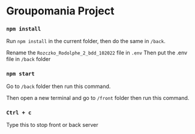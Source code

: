 # Groupomania Project

### `npm install`

Run `npm install` in the current folder,
then do the same in `/back`.

Rename the `Rozczko_Rodolphe_2_bdd_102022` file in `.env`
Then put the .env file in `/back` folder

### `npm start`

Go to `/back` folder then run this command.

Then open a new terminal and go to `/front` folder then run this command.

### `Ctrl + c`

Type this to stop front or back server